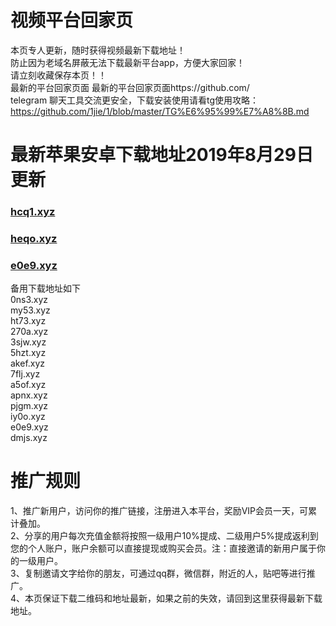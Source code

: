 # 视频平台回家页
本页专人更新，随时获得视频最新下载地址！<br>
防止因为老域名屏蔽无法下载最新平台app，方便大家回家！<br>
请立刻收藏保存本页！！<br>
最新的平台回家页面  最新的平台回家页面https://github.com/       <br>
telegram 聊天工具交流更安全，下载安装使用请看tg使用攻略：https://github.com/1jie/1/blob/master/TG%E6%95%99%E7%A8%8B.md

# 最新苹果安卓下载地址2019年8月29日更新
### [hcq1.xyz](http://hcq1.xyz )
### [heqo.xyz ](http://heqo.xyz )
### [e0e9.xyz](http://e0e9.xyz)<br>
备用下载地址如下<br>
0ns3.xyz<br>
my53.xyz<br>
ht73.xyz<br>
270a.xyz<br>
3sjw.xyz<br>
5hzt.xyz<br>
akef.xyz<br>
7flj.xyz<br>
a5of.xyz<br>
apnx.xyz<br>
pjgm.xyz<br>
iy0o.xyz<br>
e0e9.xyz<br>
dmjs.xyz<br> 


# 推广规则
1、推广新用户，访问你的推广链接，注册进入本平台，奖励VIP会员一天，可累计叠加。<br>
2、分享的用户每次充值金额将按照一级用户10%提成、二级用户5%提成返利到您的个人账户，账户余额可以直接提现或购买会员。注：直接邀请的新用户属于你的一级用户。<br>
3、复制邀请文字给你的朋友，可通过qq群，微信群，附近的人，贴吧等进行推广。<br>
4、本页保证下载二维码和地址最新，如果之前的失效，请回到这里获得最新下载地址。<br>






